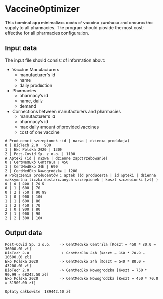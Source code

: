 # VaccineOptimizer

This terminal app minimalizes costs of vaccine purchase and ensures the supply to all pharmacies.
The program should provide the most cost-effective for all pharmacies configuration.

## Input data
The input file should consist of information about:
 - Vaccine Manufacturers 
   - manufacturer's id
   - name
   - daily production
 - Pharmacies  
    - pharmacy's id
    - name, daily 
    - demand
 - Connections between manufacturers and pharmacies 
   - manufacturer's id
   - pharmacy's id
   - max daily amount of provided vaccines
   - cost of one vaccine

```
# Producenci szczepionek (id | nazwa | dzienna produkcja) 
0 | BioTech 2.0 | 900
1 | Eko Polska 2020 | 1300
2 | Post-Covid Sp. z o.o. | 1100
# Apteki (id | nazwa | dzienne zapotrzebowanie) 
0 | CentMedEko Centrala | 450
1 | CentMedEko 24h | 690
2 | CentMedEko Nowogrodzka | 1200
# Połączenia producentów i aptek (id producenta | id apteki | dzienna maksymalna liczba dostarczanych szczepionek | koszt szczepionki [zł] )
0 | 0 | 800 | 70.5
0 | 1 | 600 | 70
0 | 2 | 750 | 90.99
1 | 0 | 900 | 100 
1 | 1 | 600 | 80
1 | 2 | 450 | 70
2 | 0 | 900 | 80 
2 | 1 | 900 | 90 
2 | 2 | 300 | 100
```

## Output data


```
Post-Covid Sp. z o.o.    -> CentMedEko Centrala [Koszt = 450 * 80.0 = 36000.00 zł]
BioTech 2.0              -> CentMedEko 24h [Koszt = 150 * 70.0 = 10500.00 zł]
Eko Polska 2020          -> CentMedEko 24h [Koszt = 540 * 80.0 = 43200.00 zł]
BioTech 2.0              -> CentMedEko Nowogrodzka [Koszt = 750 * 90.99 = 68242.50 zł]
Eko Polska 2020          -> CentMedEko Nowogrodzka [Koszt = 450 * 70.0 = 31500.00 zł]

Opłaty całkowite: 189442.50 zł
```
